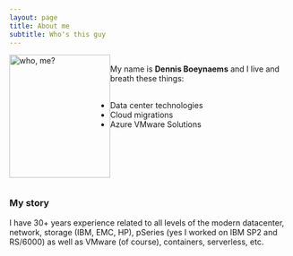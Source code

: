 ```yaml
---
layout: page
title: About me
subtitle: Who's this guy
---
```



<div class="square">
        <div> <img style="float:left;margin 20px 10px 10px 20px" src="/AVSblog/assets/img/IMG_9409.jpg" alt="who, me?" width="180" height="220">
</div>
<br>My name is <b>Dennis Boeynaems</b> and I live and breath these things: <br>
<br>
<div style="padding-left: 60px;">
<ul>
    <li>Data center technologies</li>  
    <li>Cloud migrations</li>
    <li>Azure VMware Solutions</li>
</ul>
</div>
<br>
<br>
<br>
<br>
<br>
</div>

### My story

I have 30+ years experience related to all levels of the modern datacenter, network, storage (IBM, EMC, HP), pSeries (yes I worked on IBM SP2 and RS/6000) as well as VMware (of course), containers, serverless, etc.
